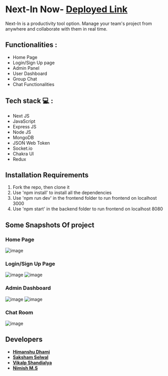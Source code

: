 # Next-In Now-  **[Deployed Link](https://next-g00y1v67s-vikalp1999.vercel.app/)**
Next-In is a productivity tool option. Manage your team's project from anywhere and collaborate with them in real time.

## Functionalities :
<ul>
<li>Home Page</li>
<li>Login/Sign Up page</li>
<li>Admin Panel</li>
<li>User Dashboard</li>
<li>Group Chat</li>
<li>Chat Functionalities</li>
</ul>

## Tech stack  💻 :
<ul>
<li>Next JS</li>
<li>JavaScript</li>
<li>Express JS</li>
<li>Node JS</li>
<li>MongoDB</li>
<li>JSON Web Token</li>
<li>Socket.io</li>
<li>Chakra UI</li>
<li>Redux</li>
</ul>

## Installation Requirements
<ol>
<li>Fork the repo, then clone it</li>
<li>Use 'npm install' to install all the dependencies</li>
<li>Use 'npm run dev' in the frontend folder to run frontend on localhost 3000</li>
<li>Use 'npm start' in the backend folder to run frontend on localhost 8080</li>

</ol>

## Some Snapshots Of project

### Home Page
![image](https://user-images.githubusercontent.com/96005514/209302001-1a09824a-c677-4494-a8b1-9b63424d7cb5.png)

### Login/Sign Up Page
![image](https://user-images.githubusercontent.com/96005514/209302081-ee3db0cb-2942-494d-891d-74e1c227e875.png)
![image](https://user-images.githubusercontent.com/96005514/209302142-573eb0b8-49e9-41bd-aa23-0b67053e282d.png)

### Admin Dashboard
![image](https://user-images.githubusercontent.com/96005514/209302258-53129369-00cb-46f2-a88e-b2510c4c4321.png)
![image](https://user-images.githubusercontent.com/96005514/209302293-a8cbfbe3-70e4-42ac-be6c-d53c8a3e1349.png)

### Chat Room
![image](https://user-images.githubusercontent.com/96005514/209302388-ec8f5119-b2a8-42ed-a5b6-e1bac9655651.png)


## Developers

 - **[Himanshu Dhami](https://github.com/Dhamisir)**
 - **[Saksham Selwal](https://github.com/skshm2000)**
 - **[Vikalp Shandialya](https://github.com/vikalp1999)**
 - **[Nimish M.S](https://github.com/msnimish)**
